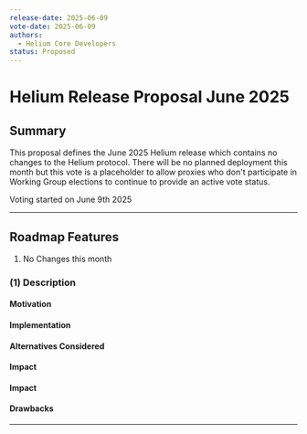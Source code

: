 ```yaml
---
release-date: 2025-06-09
vote-date: 2025-06-09
authors:
  - Helium Core Developers
status: Proposed
---
```


# Helium Release Proposal June 2025

## Summary

This proposal defines the June 2025 Helium release which contains no changes to the Helium protocol. There will be no planned deployment this month but this vote is a placeholder to allow proxies who don't participate in Working Group elections to continue to provide an active vote status.

Voting started on June 9th 2025

---

## Roadmap Features

1. No Changes this month


### (1) Description

#### Motivation

#### Implementation

#### Alternatives Considered

#### Impact

#### Impact

#### Drawbacks


---
